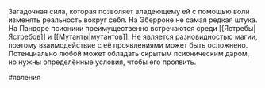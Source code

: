 Загадочная сила, которая позволяет владеющему ей с помощью воли изменять реальность вокруг себя. На Эберроне не самая редкая штука. На Пандоре псионики преимущественно встречаются среди [[Ястребы|Ястребов]] и [[Мутанты|мутантов]]. Не является разновидностью магии, поэтому взаимодействие с её проявлениями может быть осложнено. Потенциально любой может обладать скрытым псионическим даром, но нужны определённые условия, чтобы его проявить.

#явления